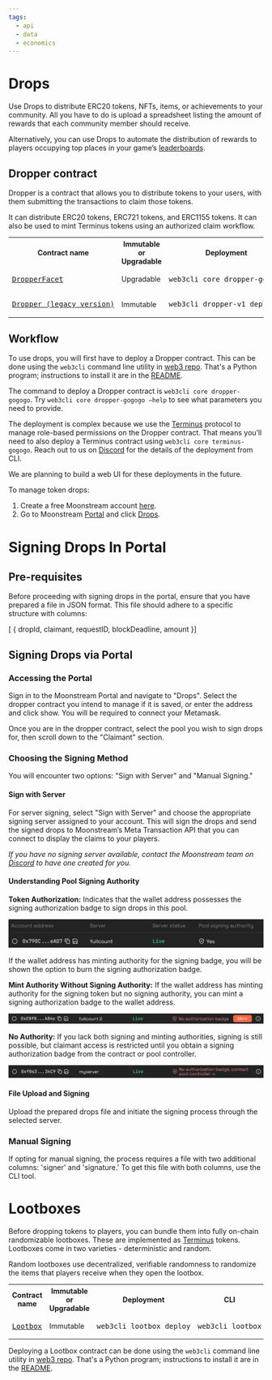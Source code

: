 ```yaml
---
tags:
  - api
  - data
  - economics
---
```


# Drops

Use Drops to distribute ERC20 tokens, NFTs, items, or achievements to your community. All you have to do is upload a spreadsheet listing the amount of rewards that each community member should receive.

Alternatively, you can use Drops to automate the distribution of rewards to players occupying top places in your game’s [leaderboards](leaderboards.md).

## Dropper contract

Dropper is a contract that allows you to distribute tokens to your users, with them submitting the transactions to claim those tokens.

It can distribute ERC20 tokens, ERC721 tokens, and ERC1155 tokens. It can also be used to mint Terminus tokens using an authorized claim workflow.

<table>
  <tr>
    <th>Contract name</th>
    <th>Immutable or Upgradable</th>
    <th>Deployment</th>
    <th>CLI</th>
    <th>Solidity interface</th>
    <th>ABI</th>
  </tr>
  <tr>
    <td><a href="./contracts/Dropper/DropperFacet.sol"><pre>DropperFacet</pre></a></td>
    <td>Upgradable</td>
    <td><pre>web3cli core dropper-gogogo</pre></td>
    <td><pre>web3cli dropper</pre></td>
    <td><a href="./contracts/interfaces/IDropper.sol"><pre>IDropper</pre></a></td>
    <td><a href="./abi/DropperFacet.json"><pre>abi/DropperFacet.json</pre></a></td>
  </tr>
  <tr>
    <td><a href="./contracts/Dropper.sol"><pre>Dropper (legacy version)</pre></a></td>
    <td>Immutable</td>
    <td><pre>web3cli dropper-v1 deploy</pre></td>
    <td><pre>web3cli dropper-v1</pre></td>
    <td>n/a</td>
    <td><a href="./abi/Dropper.json"><pre>abi/Dropper.json</pre></a></td>
  </tr>
</table>

## Workflow

To use drops, you will first have to deploy a Dropper contract. This can be done using the `web3cli` command line utility in [web3 repo](https://github.com/moonstream-to/web3). That's a Python program; instructions to install it are in the [README](https://github.com/moonstream-to/web3/blob/main/README.md).

The command to deploy a Dropper contract is `web3cli core dropper-gogogo`. Try `web3cli core dropper-gogogo –help` to see what parameters you need to provide.

The deployment is complex because we use the [Terminus](../terminus.md) protocol to manage role-based permissions on the Dropper contract. That means you’ll need to also deploy a Terminus contract using `web3cli core terminus-gogogo`. Reach out to us on [Discord](https://discord.gg/w7wrqrAswq) for the details of the deployment from CLI.

We are planning to build a web UI for these deployments in the future.

To manage token drops:
1. Create a free Moonstream account [here](https://moonstream.to/). 
2. Go to Moonstream [Portal](https://moonstream.to/portal/) and click [Drops](https://moonstream.to/portal/dropper/).

# Signing Drops In Portal

## Pre-requisites

Before proceeding with signing drops in the portal, ensure that you have prepared a file in JSON format. This file should adhere to a specific structure with columns:

[ { dropId, claimant, requestID, blockDeadline, amount }]

## Signing Drops via Portal

### Accessing the Portal

Sign in to the Moonstream Portal and navigate to "Drops". Select the dropper contract you intend to manage if it is saved, or enter the address and click show. You will be required to connect your Metamask.

Once you are in the dropper contract, select the pool you wish to sign drops for, then scroll down to the "Claimant" section.

### Choosing the Signing Method

You will encounter two options: "Sign with Server" and "Manual Signing."

#### Sign with Server

For server signing, select "Sign with Server" and choose the appropriate signing server assigned to your account. This will sign the drops and send the signed drops to Moonstream’s Meta Transaction API that you can connect to display the claims to your players.

*If you have no signing server available, contact the Moonstream team on [Discord](https://discord.com/channels/867156607644860418/872202129060810762) to have one created for you.*

#### Understanding Pool Signing Authority

**Token Authorization:** Indicates that the wallet address possesses the signing authorization badge to sign drops in this pool.

![Alt text](image-8.png)

If the wallet address has minting authority for the signing badge, you will be shown the option to burn the signing authorization badge.

**Mint Authority Without Signing Authority:** If the wallet address has minting authority for the signing token but no signing authority, you can mint a signing authorization badge to the wallet address.

![Alt text](image-9.png)

**No Authority:** If you lack both signing and minting authorities, signing is still possible, but claimant access is restricted until you obtain a signing authorization badge from the contract or pool controller.

![Alt text](image-10.png)

#### File Upload and Signing

Upload the prepared drops file and initiate the signing process through the selected server.

### Manual Signing

If opting for manual signing, the process requires a file with two additional columns: 'signer' and 'signature.' To get this file with both columns, use the CLI tool.


# Lootboxes

Before dropping tokens to players, you can bundle them into fully on-chain randomizable lootboxes. These are implemented as [Terminus](../terminus.md) tokens. Lootboxes come in two varieties - deterministic and random.

Random lootboxes use decentralized, verifiable randomness to randomize the items that players receive when they open the lootbox.

<table>
  <tr>
    <th>Contract name</th>
    <th>Immutable or Upgradable</th>
    <th>Deployment</th>
    <th>CLI</th>
    <th>Solidity interface</th>
    <th>ABI</th>
  </tr>
  <tr>
    <td><a href="./contracts/Lootbox.sol"><pre>Lootbox</pre></a></td>
    <td>Immutable</td>
    <td><pre>web3cli lootbox deploy</pre></td>
    <td><pre>web3cli lootbox</pre></td>
    <td><a href="./contracts/interfaces/ILootbox.sol"><pre>ILootbox</pre></a></td>
    <td><a href="./abi/Lootbox.json"><pre>abi/Lootbox.json</pre></a></td>
  </tr>
</table>

Deploying a Lootbox contract can be done using the `web3cli` command line utility in [web3 repo](https://github.com/moonstream-to/web3). That's a Python program; instructions to install it are in the [README](https://github.com/moonstream-to/web3/blob/main/README.md).

